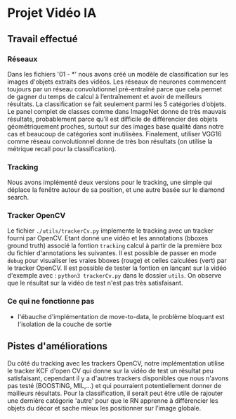 # Projet Vidéo IA

## Travail effectué

### Réseaux

Dans les fichiers \'01 - \*\' nous avons créé un modèle de classification sur les images d'objets extraits des vidéos. Les réseaux de neurones commencent toujours par un réseau convolutionnel pré-entraîné parce que cela permet de gagner du temps de calcul à l’entraînement et avoir de meilleurs résultats. La classification se fait seulement parmi les 5 catégories d’objets. Le panel complet de classes comme dans ImageNet donne de très mauvais résultats, probablement parce qu’il est difficile de différencier des objets géométriquement proches, surtout sur des images base qualité dans notre cas et beaucoup de catégories sont inutilisées. Finalement, utiliser VGG16 comme réseau convolutionnel donne de très bon résultats (on utilise la métrique recall pour la classification).


### Tracking
Nous avons implémenté deux versions pour le tracking, une simple qui déplace la fenêtre autour de sa position, et une autre basée sur le diamond search.

### Tracker OpenCV

Le fichier `./utils/trackerCv.py` implemente le tracking avec un tracker fourni par OpenCV. 
Etant donné une vidéo et les annotations (bboxes ground truth) associé la fontion `tracking` calcul à partir de la première box du fichier d'annotations les suivantes.
Il est possible de passer en mode `debug` pour visualiser les vraies bboxes (rouge) et celles calculées (vert) par le tracker OpenCV.
Il est possible de tester la fontion en lançant sur la vidéo d'exemple avec : `python3 trackerCv.py` dans le dossier `utils`. On observe que le résultat sur la vidéo de test n'est pas très satisfaisant.

### Ce qui ne fonctionne pas
- l'ébauche d'implémentation de move-to-data, le problème bloquant est l'isolation de la couche de sortie

## Pistes d'améliorations 

Du côté du tracking avec les trackers OpenCV, notre implémentation utilise le tracker KCF d'open CV qui donne sur la vidéo de test un résultat peu satisfaisant, cependant il y a d'autres trackers disponibles que nous n'avons pas testé (BOOSTING, MIL,...) et qui pourraient potentiellement donner de mailleurs résultats.
Pour la classification, il serait peut être utile de rajouter une dernière catégorie 'autre' pour que le RN apprenne à différencier les objets du décor et sache mieux les positionner sur l’image globale.